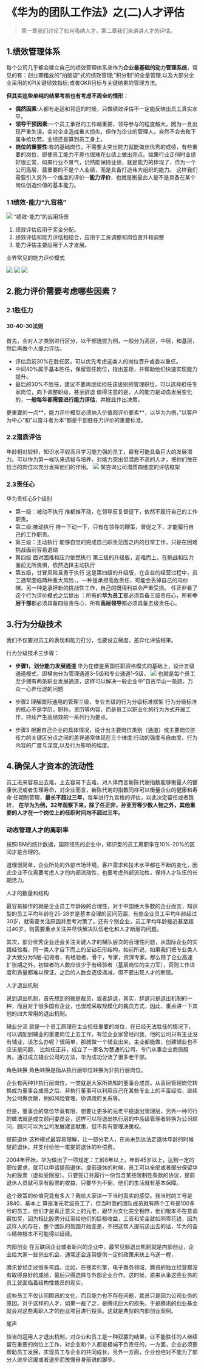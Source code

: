 # 《华为的团队工作法》之(二)人才评估

> 第一章我们讨论了如何吸纳人才，第二章我们来讲讲人才的评估。
## 1.绩效管理体系

每个公司几乎都会建立自己的绩效管理体系来作为**企业最基础的动力管理系统**，常见的有：创业期粗放的”拍脑袋“式的绩效管理;”积分制“的全量管理;以及大部分企业采用的KPI关键绩效指标;或者OKR目标与关键结果的管理方法。

**但其实这些单纯的结果考核也有考虑不周全的情形：**

* **偶然因素**:人都有走运和背运的时候，只做绩效评估不一定能反映出员工真实水平。
* **领导干预因素**:一个员工承担的工作越重要，领导参与的程度越大，因为一旦出现严重失误，会对企业造成重大损失。但作为企业的管理人，自然不会去和下属争抢功劳。业绩还是算到员工身上。
* **岗位的重要性**:有的基础岗位，不需要太突出能力就能做出优秀的成绩，有些重要的岗位，即使员工能力不差也很难在业绩上做出亮点。如果行业走俏时业绩好很正常，如果行业不景气，仍然能保持业绩，就是能力的体现了，作为一个公司高层，最重要的不是个人业绩，而是具备打造伟大组织的能力。
这样我们需要引入另外一个维度的评价--**能力评价**，也就是衡量此人是不是具备在某个岗位创造价值的基本能力。

### 1.1绩效-能力“九宫格”

![](https://mmbiz.qpic.cn/mmbiz_png/DtXMOMzhHRf1VvyUyLyuCYALrGNTnTbpFEuaMHzVmbSzGicu7H1ibicCtLBVibbEtofAOia5r6wqmGvW6c9d3WBrlcw/640?wx_fmt=png&tp=webp&wxfrom=5&wx_lazy=1&wx_co=1)
“绩效-能力”的应用场景

1. 绩效评估应用于奖金分配。
2. 绩效评估和能力评估相结合，应用于工资调整和岗位晋升和调整
3. 能力评估主要应用于人才发展。

业界常见的能力评价模式

![](https://mmbiz.qpic.cn/mmbiz_png/DtXMOMzhHRf1VvyUyLyuCYALrGNTnTbpJ8558A9wBzCIn4tGpUsAfcDg4lx6BQicaPs1M2RED14snibGa1gMd1uA/640?wx_fmt=png&tp=webp&wxfrom=5&wx_lazy=1&wx_co=1)
![ ](https://mmbiz.qpic.cn/mmbiz_png/DtXMOMzhHRf1VvyUyLyuCYALrGNTnTbpefG35Lia8fic6eWpKuhEyIQ7gpkyrRUzVo7K6MLCYN8cNicicVgpurTeGA/640?wx_fmt=png&tp=webp&wxfrom=5&wx_lazy=1&wx_co=1)
 ![](https://mmbiz.qpic.cn/mmbiz_png/DtXMOMzhHRf1VvyUyLyuCYALrGNTnTbpWfAfCAxpXqVZFM2cdicfC9diczHibeicRYNiaSFpFS0gm0qicQ8Nh9gkvcsA/640?wx_fmt=png&tp=webp&wxfrom=5&wx_lazy=1&wx_co=1)
 [](https://mmbiz.qpic.cn/mmbiz_png/DtXMOMzhHRf1VvyUyLyuCYALrGNTnTbpdUzL7DW2R4DSFepyscBbibLP4gib0aYc8da3dQyNFiact44LRREwRV82w/640?wx_fmt=png&tp=webp&wxfrom=5&wx_lazy=1&wx_co=1)
## 2.能力评价需要考虑哪些因素？

### 2.1胜任力

#### 30-40-30法则

首先，会对人才类别进行区分，以干部选拔为例，一般分为高层，中层，和基层，然后再做个人能力评估。

* 评估后前30%在胜任区，可以优先考虑这类人的岗位晋升或委以重任。
* 中间40%属于基本胜任，保留现任岗位，指出差距，并帮助他们快速实现能力提升。
* 最后的30%不胜任，建议不要再继续担任该级别的管理职位，可以选择担任专家岗位，向下调整职级，甚至辞退
值得注意的是，人的能力是动态发展变化的，**一般每年都需要进行能力评估**，并据此作出决策。

更重要的一点**，能力评价模型必须纳入价值观评价要素**，以华为为例，”以客户为中心“和”以奋斗者为本“都是干部胜任力评价的重要标准。

### 2.2潜质评估

年龄相对较轻，知识水平较高且学习能力强的员工，最有可能具备巨大的发展潜力。可以作为第一梯队来选拔与培养，对能力突出但潜质不高的人才，把他们放在恰当的岗位以充分发挥他们的作用。
 ![](https://mmbiz.qpic.cn/mmbiz_png/DtXMOMzhHRf1VvyUyLyuCYALrGNTnTbpKjc1Y7miacnNEJU69UJjNW0icBj7IVTogKZsMqAmPc0pmXxLCvtKmFdQ/640?wx_fmt=png&tp=webp&wxfrom=5&wx_lazy=1&wx_co=1)
 某咨询公司潜质四维度的评估框架
### 2.3责任心

华为责任心5个级别

* 第一级：被动不执行 推都推不动，在领导反复督促下，依然不履行自己的工作职责。
* 第二级:被动执行 推一下动一下，只有在领导的鞭策，督促之下，才能履行自己的工作职责。
* 第三级：主动执行 能够自觉的完成自己职责范围之内的日常工作，只是在困难挑战面前容易退缩
* 第四级 面对困难和压力依然执行 第三级的升级版，迎难而上，在挑战和压力面前无所畏惧，依然选择主动执行
* 第五级，甘冒风险且勇于执行 这是第四级的升级版，在企业的经营过程中，员工通常面临两种重大风险，，一种是承担高危责任，可能会丢掉自己的乌纱帽，另一种是承担新的挑战性工作，自己的既得利益会严重受损。
任正非看了这个行为评价模式之后提出 ：所有的**华为员工**都必须具备三级责任心，所有**中层干部**都必须具备四级责任心，所有**高层领导**都必须具备五级责任心。

## 3.行为分级技术

我们不仅要对员工的表现和能力打分，也要设立梯度，差异化评估结果。

行为分级技术三步骤：

* **步骤1，划分能力发展通道** 华为在借鉴英国任职资格模式的基础上，设计五级通道模式，即横向分为管理通道3-5级和专业通道1-5级，
 ![](https://mmbiz.qpic.cn/mmbiz_png/DtXMOMzhHRf1VvyUyLyuCYALrGNTnTbp1pWxGZkRBpK0Qsfjn7rKoGdiajHKjU2haCLhlHIq9S9R0PqbwyEgnPw/640?wx_fmt=png&tp=webp&wxfrom=5&wx_lazy=1&wx_co=1)
也就是每个员工至少拥有两条职业发展通道，这样可以解决一般企业中”自古华山一条路，万众一心奔仕途的问题

* 步骤2 理解国际通用的管理三级，专业五级的行为分级标准框架 行为分级标准的核心不是学历，职称，资历等内容，而是员工以职业化的行为方式开展工作，持续产生高绩效的一系列行为要点。
* 步骤3 根据自己企业的具体情况，设计出主要岗位类别（通道）或主要岗位胜任力的关键区分点之间的差异通常体现在三个维度:行动的强度与自由度、行为内容的广度与深度,以及行为影响的幅度。
## 4.确保人才资本的流动性

员工进来容易出去难，上去容易下去难，对人体而言新陈代谢指数能够衡量人的健康状况或者生理寿命，对企业而言，新陈代谢的指数同样可以衡量企业的健康和寿命 任期制管理，**最长不超过三年**，每年进行九宫格的评估，以此决定留任或者跳转， **在华为为例，32年观察下来，除了任正非，孙亚芳等少数人物之外，其他重要的人才在一个岗位上的任职时间均不超过三年。**

### 动态管理人才的离职率

按照IBM的统计数据，国际领先的企业中，知识型的员工离职率在10%-20%的区间才是合理的。

道理很简单，企业所处的外部市场环境，客户需求和技术水平都在不断的变化，因此企业不仅需要考虑人才的内部流动性，也要考虑外部流动性，保持人才队伍的长期活力。

人才的数量和结构

最容易操作的就是企业员工年龄段的合理性，对于中国绝大多数的企业而言，知识型的员工平均年龄在25-28岁是基本合理的区间范围，有些企业员工平均年龄超过30岁，就需要关注原因并思考对策了。还有个别企业，员工平均年龄接近甚至超过40岁，则需要重点关注并尽快解决队伍老化和人才断层的问题。

其次，部分优秀企业还会关注关键人才的梯队层次的合理性问题，从国际企业的实践经验看，同一类人才自下而上的呈钻石形结构，如前所说，如果我们把专业类人才大致分为5层-初做者，有经验者，骨干，专家，资深专家。那么除了企业高速扩张期之外，初做者的人数应该少于有经验者（基层岗位的主力军），否则工作进度和质量都难以保证。之后的人数会逐级递减，但不要出现人才的断层。

人才退出机制

说到退出机制，首先想到的就是裁员，或者辞退，其实，辞退只是退出机制的一种，而且对于很多国有企业，也很难采取规模化的裁员方式，因此，重点讲一下其他的四大常用的退出机制。

辅业分流
就是一个员工原理在主业担任重要的岗位，在已经无法胜任的情况下，可以调配到辅业的重要岗位上去工作。有位企业家曾经问我，他的公司只有主业没有辅业，该怎么办呢？很简单，那就做一个辅业出来，主业都能做，创建辅业也不应该是问题、 比如任正非，成立了一家名为慧通的公司，专门从事企业商旅服务。通过成立辅业公司的方法，华为成功分流了很多老干部。

角色转换
角色转换是指从执行层职位转换为非执行层岗位。

企业有两种非执行层岗位，一类就是大家所熟知的董事会成员。从高层管理岗位转换成为董事会成员之后，非执行董事可以利用自己在某些专业上的丰富经验，继续为公司做贡献，例如风险管理，协调政府关系等。

但是，董事会的席位毕竟有限，想要让更多的元老平稳退出管理层，另外一种可行的做法就是成立顾问委员会，这样可以将退出执行层的中高级管理者转换为公司顾问，顾问可以为公司发展建言献策，但不具有管理决策权。

提前退休
这种模式最容易理解，让一部分老人，在尚未到达法定退休年龄的时候提前退休，并支付给他一笔提前退休的补偿费。

2004年开始，华为做出了一项规定：工龄8年以上，年龄45岁以上，达到一定的职位要求，就可以申请提前退休。提前退休的时候，员工可以全部或者部分保留华为的股票（虚拟受限股）。只要签订并履行一份包含某些限制性条款的协议，提前退休人员就可享有股票的收益，只要华为不倒，他们的生活就有基本保障。

这个政策的价值究竟有多大？我给大家讲一下当时真实的感受。我当时的工号是3840，基本上 算是准元老级员工了，但当时我的团队成员就有两个工号是100多号的员工，他们才是真正意义上的元老，跟华为文化完全相悖，他们根本不在意调薪加奖，因为相比股票分红带给他们的巨额收益，工资和奖金就如同零花钱，因为这样人的存在，整个团队的氛围开始变差，不把这帮人提前送出去的话，华为的奋斗精神根本不可能得以延续。

内部创业
在互联网企业或者新兴的企业中，最常见额退出机制就是内部创业，企业给大家一些创业机会，通常还会连带提供一定的政策来扶上马送一程，

腾讯曾经走过很多弯路。比如，在搜索引擎，电子商务领域，腾讯的独立经营都没有取得良好的成绩，最后只得选择与外部企业合作。这时候，原来从事这些业务的员工就面临着结构性裁员的现实。

这些员工不仅认同腾讯的文化，而且能力也不存在问题，裁员只是因为公司业务的原因。对于这样的人才，如果一裁了之，是腾讯巨大的损失。于是腾讯的创业基金就会对这些离职人才的创业项目进行投资。这就是典型的内部创业案例。

尾声

恰当的运用人才退出机制，对企业和员工是一种双赢的结果，让不能胜任的人继续留在重要的岗位上工作，对企业和个人都是极端不负责任的，一方面，企业必须要帮助员工发展，实现员工与企业的共同成长，另外一方面，企业也绝对不能为了部分人进步迟缓或者退步而放慢自身前进的脚步。

